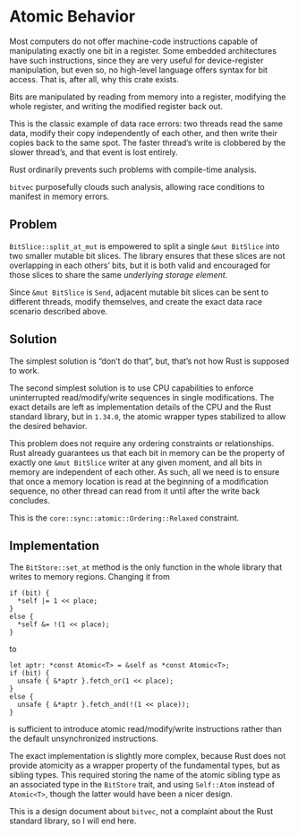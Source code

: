 # Atomic Behavior

Most computers do not offer machine-code instructions capable of manipulating
exactly one bit in a register. Some embedded architectures have such
instructions, since they are very useful for device-register manipulation, but
even so, no high-level language offers syntax for bit access. That is, after
all, why this crate exists.

Bits are manipulated by reading from memory into a register, modifying the whole
register, and writing the modified register back out.

This is the classic example of data race errors: two threads read the same data,
modify their copy independently of each other, and then write their copies back
to the same spot. The faster thread’s write is clobbered by the slower thread’s,
and that event is lost entirely.

Rust ordinarily prevents such problems with compile-time analysis.

`bitvec` purposefully clouds such analysis, allowing race conditions to manifest
in memory errors.

## Problem

`BitSlice::split_at_mut` is empowered to split a single `&mut BitSlice` into
two smaller mutable bit slices. The library ensures that these slices are not
overlapping in each others’ bits, but it is both valid and encouraged for those
slices to share the same *underlying storage element*.

Since `&mut BitSlice` is `Send`, adjacent mutable bit slices can be sent to
different threads, modify themselves, and create the exact data race scenario
described above.

## Solution

The simplest solution is “don’t do that”, but, that’s not how Rust is supposed
to work.

The second simplest solution is to use CPU capabilities to enforce uninterrupted
read/modify/write sequences in single modifications. The exact details are left
as implementation details of the CPU and the Rust standard library, but in
`1.34.0`, the atomic wrapper types stabilized to allow the desired behavior.

This problem does not require any ordering constraints or relationships. Rust
already guarantees us that each bit in memory can be the property of exactly one
`&mut BitSlice` writer at any given moment, and all bits in memory are
independent of each other. As such, all we need is to ensure that once a memory
location is read at the beginning of a modification sequence, no other thread
can read from it until after the write back concludes.

This is the `core::sync::atomic::Ordering::Relaxed` constraint.

## Implementation

The `BitStore::set_at` method is the only function in the whole library that
writes to memory regions. Changing it from

```rust,ignore
if (bit) {
  *self |= 1 << place;
}
else {
  *self &= !(1 << place);
}
```

to

```rust,ignore
let aptr: *const Atomic<T> = &self as *const Atomic<T>;
if (bit) {
  unsafe { &*aptr }.fetch_or(1 << place);
}
else {
  unsafe { &*aptr }.fetch_and(!(1 << place));
}
```

is sufficient to introduce atomic read/modify/write instructions rather than the
default unsynchronized instructions.

The exact implementation is slightly more complex, because Rust does not provide
atomicity as a wrapper property of the fundamental types, but as sibling types.
This required storing the name of the atomic sibling type as an associated type
in the `BitStore` trait, and using `Self::Atom` instead of `Atomic<T>`, though
the latter would have been a nicer design.

This is a design document about `bitvec`, not a complaint about the Rust
standard library, so I will end here.

